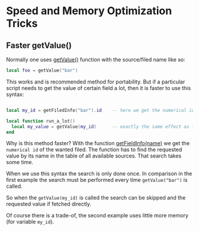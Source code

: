 # Speed and Memory Optimization Tricks


## Faster getValue()

Normally one uses [getValue()](general/getValue.md) function with the source/filed name like so:

```lua
local foo = getValue("bar")
```

This works and is recommended method for portability. But if a particular script needs to get the value of certain field a lot, then it is faster to use this syntax:

```lua

local my_id = getFiledInfo("bar").id    -- here we get the numerical id of the filed "bar"

local function run_a_lot()
  local my_value = getValue(my_id)      -- exactly the same effect as local my_value = getValue("bar"), but faster
end
```

Why is this method faster? With the function [getFieldInfo(name)](general/getFieldInfo.md) we get the `numerical id` of the wanted filed. The function has to find the requested value by its name in the table of all available sources. That search takes some time.

When we use this syntax the search is only done once. In comparison in the first
example the search must be performed every time `getValue("bar")` is called.

So when the `getValue(my_id)` is called the search can be skipped and the requested value if fetched directly.

Of course there is a trade-of, the second example uses little more memory (for variable `my_id`).

